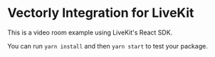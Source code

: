 # Vectorly Integration for LiveKit

This is a video room example using LiveKit's React SDK.

You can run `yarn install` and then `yarn start` to test your package.
